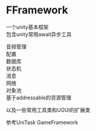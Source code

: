 # FFramework
一个unity基本框架  
包含unity常用await异步工具  

音频管理  
配置  
数据库  
状态机  
消息  
网络  
对象池  
基于addressable的资源管理  

以及一些常用工具类和UGUI的扩展类  

参考UniTask GameFramework  
